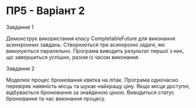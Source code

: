 # ПР5 - Варіант 2

Завдання 1 

Демонструє використання класу CompletableFuture для виконання асинхронних завдань. Створюються три асинхронні задачі, які виконуються паралельно. Програма виводить результат першої з них, що завершиться успішно, разом із часом виконання.

Завдання 2

Моделює процес бронювання квитка на літак. Програма одночасно перевіряє наявність місць та шукає найкращу ціну. Якщо місця доступні, відбувається бронювання за знайденою ціною. Виводиться статус бронювання та час виконання процесу.
